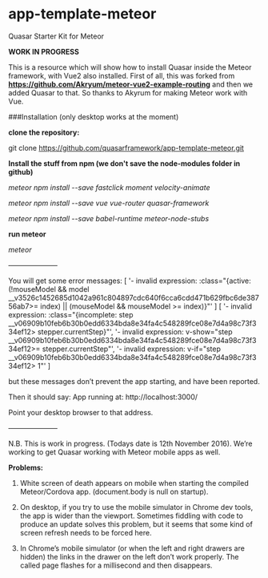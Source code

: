 # app-template-meteor
Quasar Starter Kit for Meteor

**WORK IN PROGRESS**

This is a resource which will show how to install Quasar inside the Meteor framework, with Vue2 also installed.
First of all, this was forked from **https://github.com/Akryum/meteor-vue2-example-routing**
and then we added Quasar to that. So thanks to Akyrum for making Meteor work with Vue.

###Installation (only desktop works at the moment)

**clone the repository:**

git clone https://github.com/quasarframework/app-template-meteor.git


**Install the stuff from npm (we don't save the node-modules folder in github)**

*meteor npm install --save fastclick moment velocity-animate*

*meteor npm install --save vue vue-router quasar-framework*

*meteor npm install --save babel-runtime meteor-node-stubs*

**run meteor**

*meteor*

———————


You will get some error messages:
[ '- invalid expression: :class="{active: (!mouseModel && model  __v3526c1452685d1042a961c804897cdc640f6cca6cdd471b629fbc6de38756ab7>= index) || (mouseModel && mouseModel >= index)}"' ]
[ '- invalid expression: :class="{incomplete: step  __v06909b10feb6b30b0edd6334bda8e34fa4c548289fce08e7d4a98c73f334ef12> stepper.currentStep}"',
  '- invalid expression: v-show="step  __v06909b10feb6b30b0edd6334bda8e34fa4c548289fce08e7d4a98c73f334ef12>= stepper.currentStep"',
  '- invalid expression: v-if="step  __v06909b10feb6b30b0edd6334bda8e34fa4c548289fce08e7d4a98c73f334ef12> 1"' ]

but these messages don’t prevent the app starting, and have been reported.

Then it should say:
App running at: http://localhost:3000/

Point your desktop browser to that address.

———————

N.B. This is work in progress. (Todays date is 12th November 2016).
We’re working to get Quasar working with Meteor mobile apps as well.

**Problems:**

1) White screen of death appears on mobile when starting the compiled Meteor/Cordova app. (document.body is null on startup).

2) On desktop, if you try to use the mobile simulator in Chrome dev tools, the app is wider than the viewport. Sometimes fiddling with code to produce an update solves this problem, but it seems that some kind of screen refresh needs to be forced here.  

3) In Chrome’s mobile simulator (or when the left and right drawers are hidden) the links in the drawer on the left don’t work properly. The called page flashes for a millisecond and then disappears.


